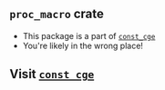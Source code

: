 ## `proc_macro` crate

- This package is a part of [`const_cge`](https://crates.io/crates/const_cge)
- You're likely in the wrong place! 

## Visit [`const_cge`](https://crates.io/crates/const_cge)